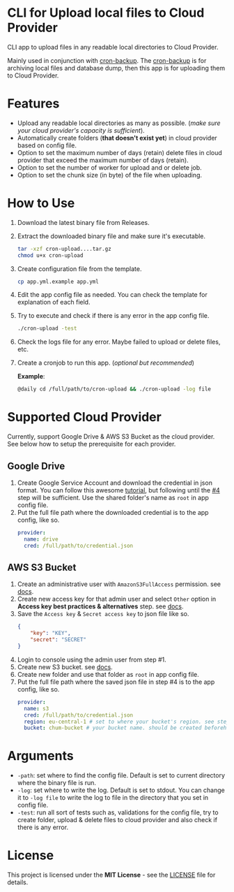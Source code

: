 # CLI for Upload local files to Cloud Provider
CLI app to upload files in any readable local directories to Cloud Provider.

Mainly used in conjunction with [cron-backup](https://github.com/mdanialr/cron-backup).
The [cron-backup](https://github.com/mdanialr/cron-backup) is for archiving local files and database dump, then this app is for uploading them to Cloud Provider.

# Features
* Upload any readable local directories as many as possible. (_make sure your cloud provider's capacity is sufficient_).
* Automatically create folders (**that doesn't exist yet**) in cloud provider based on config file.
* Option to set the maximum number of days (retain) delete files in cloud provider that exceed the maximum number of days (retain).
* Option to set the number of worker for upload and or delete job.
* Option to set the chunk size (in byte) of the file when uploading.

# How to Use
1. Download the latest binary file from Releases.
2. Extract the downloaded binary file and make sure it's executable.
    ```bash
    tar -xzf cron-upload....tar.gz
    chmod u+x cron-upload
    ```
3. Create configuration file from the template.
    ```bash
    cp app.yml.example app.yml
    ```
4. Edit the app config file as needed. You can check the template for explanation of each field. 
5. Try to execute and check if there is any error in the app config file.
   ```bash
   ./cron-upload -test
   ```
6. Check the logs file for any error. Maybe failed to upload or delete files, etc.
7. Create a cronjob to run this app. (*optional but recommended*) 
   
    **Example**:
    ```bash
    @daily cd /full/path/to/cron-upload && ./cron-upload -log file
    ```

# Supported Cloud Provider
Currently, support Google Drive & AWS S3 Bucket as the cloud provider. See below how to setup the prerequisite for each provider. 
## Google Drive
1. Create Google Service Account and download the credential in json format. You can follow this awesome [tutorial](https://www.labnol.org/google-api-service-account-220404),
   but following until the [#4](https://www.labnol.org/google-api-service-account-220404#4-share-a-drive-folder) step will be sufficient. Use the shared folder's name as `root` in app config file.
2. Put the full file path where the downloaded credential is to the app config, like so.
    ```yml
    provider:
      name: drive
      cred: /full/path/to/credential.json
    ```
## AWS S3 Bucket
1. Create an administrative user with `AmazonS3FullAccess` permission. see [docs](https://docs.aws.amazon.com/AmazonS3/latest/userguide/setting-up-s3.html#create-an-admin).
2. Create new access key for that admin user and select `Other` option in **Access key best practices & alternatives** step. see [docs](https://docs.aws.amazon.com/IAM/latest/UserGuide/id_credentials_access-keys.html#Using_CreateAccessKey).
3. Save the `Access key` & `Secret access key` to json file like so.
    ```json
    {
        "key": "KEY",
        "secret": "SECRET"
    }
    ```
4. Login to console using the admin user from step #1.
5. Create new S3 bucket. see [docs](https://docs.aws.amazon.com/AmazonS3/latest/userguide/creating-bucket.html). 
6. Create new folder and use that folder as `root` in app config file.
7. Put the full file path where the saved json file in step #4 is to the app config, like so.
    ```yml
    provider:
      name: s3
      cred: /full/path/to/credential.json
      region: eu-central-1 # set to where your bucket's region. see step #5
      bucket: chum-bucket # your bucket name. should be created beforehand. see step #5
    ```

# Arguments
* `-path`: set where to find the config file. Default is set to current directory where the binary file is run.
* `-log`: set where to write the log. Default is set to stdout.
  You can change it to `-log file` to write the log to file in the directory that you set in config file.
* `-test`: run all sort of tests such as, validations for the config file, try to create folder, upload & delete files to cloud provider and also check if there is any error.

# License
This project is licensed under the **MIT License** - see the [LICENSE](LICENSE "LICENSE") file for details.
